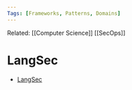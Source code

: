 ```yaml
---
Tags: [Frameworks, Patterns, Domains]
---
```

Related: [[Computer Science]] [[SecOps]]

# LangSec

- [LangSec](http://langsec.org/)
